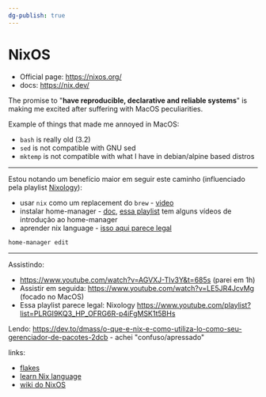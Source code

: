 ```yaml
---
dg-publish: true
---
```

# NixOS

- Official page: <https://nixos.org/>
- docs: https://nix.dev/

The promise to "**have reproducible, declarative and reliable systems**" is making me excited after suffering with MacOS peculiarities.

Example of things that made me annoyed in MacOS:

- `bash` is really old (3.2)
- `sed` is not compatible with GNU sed
- `mktemp` is not compatible with what I have in debian/alpine based distros

---

Estou notando um benefício maior em seguir este caminho (influenciado pela playlist [Nixology](https://www.youtube.com/playlist?list=PLRGI9KQ3_HP_OFRG6R-p4iFgMSK1t5BHs)):

- usar `nix` como um replacement do `brew` - [video](https://youtu.be/NYyImy-lqaA)
- instalar home-manager - [doc](https://nix-community.github.io/home-manager/index.html#ch-installation), [essa playlist](https://www.youtube.com/watch?v=Ubhc94lrfTo&list=PLRGI9KQ3_HP_OFRG6R-p4iFgMSK1t5BHs&index=9) tem alguns vídeos de introdução ao home-manager
- aprender nix language - [isso aqui parece legal](https://nixcloud.io/tour/?id=introduction/nix)

```shell
home-manager edit
```

---

Assistindo:
- <https://www.youtube.com/watch?v=AGVXJ-TIv3Y&t=685s> (parei em 1h)
- Assistir em seguida: <https://www.youtube.com/watch?v=LE5JR4JcvMg> (focado no MacOS)
- Essa playlist parece legal: Nixology <https://www.youtube.com/playlist?list=PLRGI9KQ3_HP_OFRG6R-p4iFgMSK1t5BHs>

Lendo: <https://dev.to/dmass/o-que-e-nix-e-como-utiliza-lo-como-seu-gerenciador-de-pacotes-2dcb> - achei "confuso/apressado"

links:
- [flakes](https://nixos.wiki/wiki/Flakes)
- [learn Nix language](https://learnxinyminutes.com/docs/nix/)
- [wiki do NixOS](https://nixos.wiki/wiki/Home_Manager)


